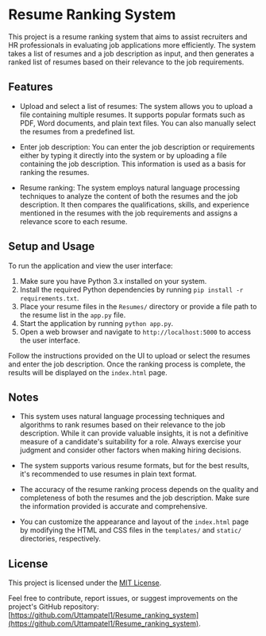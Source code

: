 # Resume Ranking System

This project is a resume ranking system that aims to assist recruiters and HR professionals in evaluating job applications more efficiently. The system takes a list of resumes and a job description as input, and then generates a ranked list of resumes based on their relevance to the job requirements.

## Features

-   Upload and select a list of resumes: The system allows you to upload a file containing multiple resumes. It supports popular formats such as PDF, Word documents, and plain text files. You can also manually select the resumes from a predefined list.
    
-   Enter job description: You can enter the job description or requirements either by typing it directly into the system or by uploading a file containing the job description. This information is used as a basis for ranking the resumes.
    
-   Resume ranking: The system employs natural language processing techniques to analyze the content of both the resumes and the job description. It then compares the qualifications, skills, and experience mentioned in the resumes with the job requirements and assigns a relevance score to each resume.
    
    

## Setup and Usage

To run the application and view the user interface:

1.  Make sure you have Python 3.x installed on your system.
2.  Install the required Python dependencies by running `pip install -r requirements.txt`.
3.  Place your resume files in the `Resumes/` directory or provide a file path to the resume list in the `app.py` file.
4.  Start the application by running `python app.py`.
5.  Open a web browser and navigate to `http://localhost:5000` to access the user interface.

Follow the instructions provided on the UI to upload or select the resumes and enter the job description. Once the ranking process is complete, the results will be displayed on the `index.html` page.

## Notes

-   This system uses natural language processing techniques and algorithms to rank resumes based on their relevance to the job description. While it can provide valuable insights, it is not a definitive measure of a candidate's suitability for a role. Always exercise your judgment and consider other factors when making hiring decisions.
    
-   The system supports various resume formats, but for the best results, it's recommended to use resumes in plain text format.
    
-   The accuracy of the resume ranking process depends on the quality and completeness of both the resumes and the job description. Make sure the information provided is accurate and comprehensive.
    
-   You can customize the appearance and layout of the `index.html` page by modifying the HTML and CSS files in the `templates/` and `static/` directories, respectively.
    

## License

This project is licensed under the [MIT License](https://opensource.org/license/mit/).

Feel free to contribute, report issues, or suggest improvements on the project's GitHub repository: [https://github.com/Uttampatel1/Resume_ranking_system](https://github.com/Uttampatel1/Resume_ranking_system).